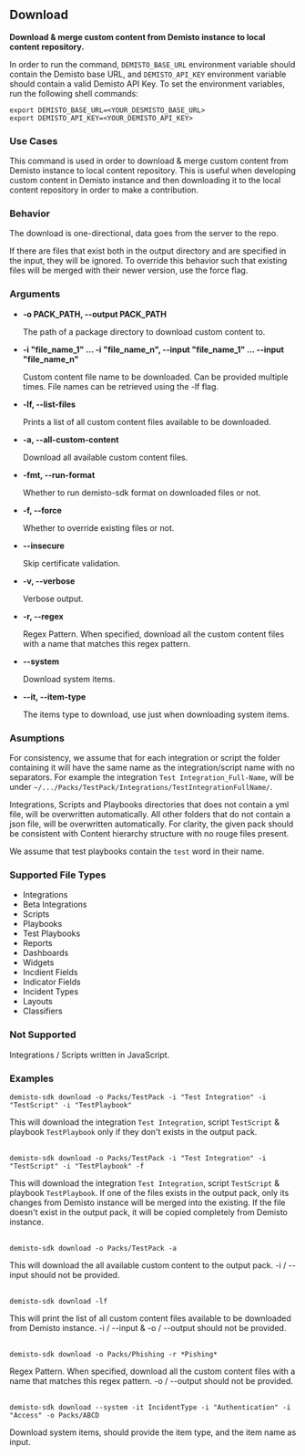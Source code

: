 ## Download

**Download & merge custom content from Demisto instance to local content repository.**

In order to run the command, `DEMISTO_BASE_URL` environment variable should contain the Demisto base URL, and `DEMISTO_API_KEY` environment variable should contain a valid Demisto API Key.
To set the environment variables, run the following shell commands:
```
export DEMISTO_BASE_URL=<YOUR_DESMISTO_BASE_URL>
export DEMISTO_API_KEY=<YOUR_DEMISTO_API_KEY>
```


### Use Cases
This command is used in order to download & merge custom content from Demisto instance to local content repository. This is useful when developing custom content in Demisto instance and then
downloading it to the local content repository in order to make a contribution.


### Behavior
The download is one-directional, data goes from the server to the repo.

If there are files that exist both in the output directory and are specified in the input, they will be ignored. To override this behavior such that existing files will be merged with their newer version, use the force flag.

### Arguments
* **-o PACK_PATH, --output PACK_PATH**

    The path of a package directory to download custom content to.

* **-i "file_name_1" ... -i "file_name_n", --input "file_name_1" ... --input "file_name_n"**

    Custom content file name to be downloaded. Can be provided multiple times. File names can be retrieved using the -lf flag.

* **-lf, --list-files**

    Prints a list of all custom content files available to be downloaded.

* **-a, --all-custom-content**

    Download all available custom content files.

* **-fmt, --run-format**

    Whether to run demisto-sdk format on downloaded files or not.

* **-f, --force**

    Whether to override existing files or not.

* **--insecure**

    Skip certificate validation.

* **-v, --verbose**

    Verbose output.

* **-r, --regex**

    Regex Pattern. When specified, download all the custom content files with a name that matches this regex pattern.

* **--system**

    Download system items.

* **--it, --item-type**

    The items type to download, use just when downloading system items.
    

### Asumptions
For consistency, we assume that for each integration or script the folder containing it will have the same name as the integration/script name with no separators. For example the integration `Test Integration_Full-Name`, will be under `~/.../Packs/TestPack/Integrations/TestIntegrationFullName/`.

Integrations, Scripts and Playbooks directories that does not contain a yml file, will be overwritten automatically.
All other folders that do not contain a json file, will be overwritten automatically.
For clarity, the given pack should be consistent with Content hierarchy structure with no rouge files present.

We assume that test playbooks contain the `test` word in their name.

### Supported File Types
* Integrations
* Beta Integrations
* Scripts
* Playbooks
* Test Playbooks
* Reports
* Dashboards
* Widgets
* Incdient Fields
* Indicator Fields
* Incident Types
* Layouts
* Classifiers

### Not Supported
Integrations / Scripts written in JavaScript.

### Examples
```
demisto-sdk download -o Packs/TestPack -i "Test Integration" -i "TestScript" -i "TestPlaybook"
```
This will download the integration `Test Integration`, script `TestScript` & playbook `TestPlaybook` only if they don't exists in the output pack.
<br/><br/>
```
demisto-sdk download -o Packs/TestPack -i "Test Integration" -i "TestScript" -i "TestPlaybook" -f
```
This will download the integration `Test Integration`, script `TestScript` & playbook `TestPlaybook`.
If one of the files exists in the output pack, only its changes from Demisto instance will be merged into the existing.
If the file doesn't exist in the output pack, it will be copied completely from Demisto instance.
<br/><br/>
```
demisto-sdk download -o Packs/TestPack -a
```
This will download the all available custom content to the output pack.
-i / --input should not be provided.
<br/><br/>
```
demisto-sdk download -lf
```
This will print the list of all custom content files available to be downloaded from Demisto instance.
-i / --input & -o / --output should not be provided.
<br/><br/>
```
demisto-sdk download -o Packs/Phishing -r *Pishing*
```
Regex Pattern. When specified, download all the custom content files with a name that matches this regex pattern.
-o / --output should not be provided.
<br/><br/>
```
demisto-sdk download --system -it IncidentType -i "Authentication" -i "Access" -o Packs/ABCD
```
Download system items, should provide the item type, and the item name as input.
<br/><br/>
